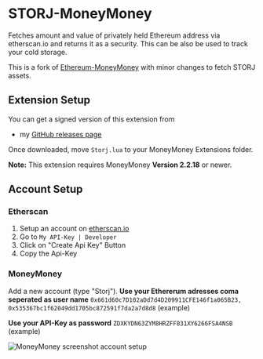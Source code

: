 # STORJ-MoneyMoney
Fetches amount and value of privately held Ethereum address via etherscan.io and returns it as a security.
This can be also be used to track your cold storage.

This is a fork of [Ethereum-MoneyMoney](https://github.com/Jacubeit/Ethereum-MoneyMoney) with minor changes
to fetch STORJ assets.

## Extension Setup

You can get a signed version of this extension from

* my [GitHub releases page](https://github.com/silsha/STORJ-MoneyMoney/releases/tag/v0.1)

Once downloaded, move `Storj.lua` to your MoneyMoney Extensions folder.

**Note:** This extension requires MoneyMoney **Version 2.2.18** or newer.

## Account Setup

### Etherscan

1. Setup an account on [etherscan.io](https://etherscan.io)
2. Go to `My API-Key | Developer`
3. Click on "Create Api Key" Button
4. Copy the Api-Key

### MoneyMoney

Add a new account (type "Storj").
**Use your Ethererum adresses coma seperated as user name**
`0x661d60c7D102aDd7d4D209911CFE146f1a065B23, 0x535367bc1f62049dd1705bc872591f7da2a7d8d8` (example)

**Use your API-Key as password**
`ZDXKYDN63ZYM8HRZFF831XY6266FSA4NSB` (example)

![MoneyMoney screenshot account setup](screens/account-setup.png)


